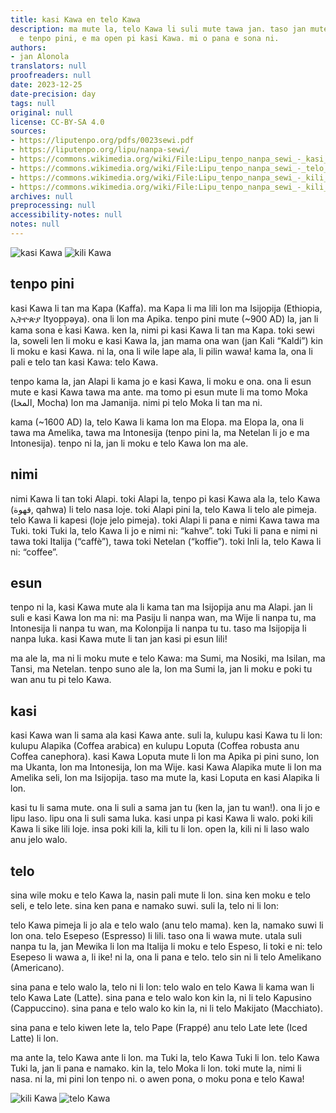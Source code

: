 ```yaml
---
title: kasi Kawa en telo Kawa
description: ma mute la, telo Kawa li suli mute tawa jan. taso jan mute ala li sona
  e tenpo pini, e ma open pi kasi Kawa. mi o pana e sona ni.
authors:
- jan Alonola
translators: null
proofreaders: null
date: 2023-12-25
date-precision: day
tags: null
original: null
license: CC-BY-SA 4.0
sources:
- https://liputenpo.org/pdfs/0023sewi.pdf
- https://liputenpo.org/lipu/nanpa-sewi/
- https://commons.wikimedia.org/wiki/File:Lipu_tenpo_nanpa_sewi_-_kasi_Kawa.png
- https://commons.wikimedia.org/wiki/File:Lipu_tenpo_nanpa_sewi_-_telo_Kawa.png
- https://commons.wikimedia.org/wiki/File:Lipu_tenpo_nanpa_sewi_-_kili_Kawa_01.png
- https://commons.wikimedia.org/wiki/File:Lipu_tenpo_nanpa_sewi_-_kili_Kawa_02.png
archives: null
preprocessing: null
accessibility-notes: null
notes: null
---
```


![kasi Kawa](https://upload.wikimedia.org/wikipedia/commons/5/51/Lipu_tenpo_nanpa_sewi_-_kasi_Kawa.png)
![kili Kawa](https://upload.wikimedia.org/wikipedia/commons/b/bd/Lipu_tenpo_nanpa_sewi_-_kili_Kawa_01.png)

## tenpo pini

kasi Kawa li tan ma Kapa (Kaffa). ma Kapa li ma lili lon ma Isijopija (Ethiopia, ኢትዮጵያ Ityop̣p̣əya). ona li lon ma Apika. tenpo pini mute (~900 AD) la, jan li kama sona e kasi Kawa. ken la, nimi pi kasi Kawa li tan ma Kapa. toki sewi la, soweli len li moku e kasi Kawa la, jan mama ona wan (jan Kali “Kaldi”) kin li moku e kasi Kawa. ni la, ona li wile lape ala, li pilin wawa! kama la, ona li pali e telo tan kasi Kawa: telo Kawa.

tenpo kama la, jan Alapi li kama jo e kasi Kawa, li moku e ona. ona li esun mute e kasi Kawa tawa ma ante. ma tomo pi esun mute li ma tomo Moka (اﻟﻤﺨﺎ, Mocha) lon ma Jamanija. nimi pi telo Moka li tan ma ni.

kama (~1600 AD) la, telo Kawa li kama lon ma Elopa. ma Elopa la, ona li tawa ma Amelika, tawa ma Intonesija (tenpo pini la, ma Netelan li jo e ma Intonesija). tenpo ni la, jan li moku e telo Kawa lon ma ale.

## nimi

nimi Kawa li tan toki Alapi. toki Alapi la, tenpo pi kasi Kawa ala la, telo Kawa (ﻗﻬﻮة, qahwa) li telo nasa loje. toki Alapi pini la, telo Kawa li telo ale pimeja. telo Kawa li kapesi (loje jelo pimeja). toki Alapi li pana e nimi Kawa tawa ma Tuki. toki Tuki la, telo Kawa li jo e nimi ni: “kahve”. toki Tuki li pana e nimi ni tawa toki Italija (“caffè”), tawa toki Netelan (“koffie”). toki Inli la, telo Kawa li ni: “coffee”.

## esun

tenpo ni la, kasi Kawa mute ala li kama tan ma Isijopija anu ma Alapi. jan li suli e kasi Kawa lon ma ni: ma Pasiju li nanpa wan, ma Wije li nanpa tu, ma Intonesija li nanpa tu wan, ma Kolonpija li nanpa tu tu. taso ma Isijopija li nanpa luka. kasi Kawa mute li tan jan kasi pi esun lili!

ma ale la, ma ni li moku mute e telo Kawa: ma Sumi, ma Nosiki, ma Isilan, ma Tansi, ma Netelan. tenpo suno ale la, lon ma Sumi la, jan li moku e poki tu wan anu tu pi telo Kawa.

## kasi

kasi Kawa wan li sama ala kasi Kawa ante. suli la, kulupu kasi Kawa tu li lon: kulupu Alapika (Coffea arabica) en kulupu Loputa (Coffea robusta anu Coffea canephora). kasi Kawa Loputa mute li lon ma Apika pi pini suno, lon ma Ukanta, lon ma Intonesija, lon ma Wije. kasi Kawa Alapika mute li lon ma Amelika seli, lon ma Isijopija. taso ma mute la, kasi Loputa en kasi Alapika li lon.

kasi tu li sama mute. ona li suli a sama jan tu (ken la, jan tu wan!). ona li jo e lipu laso. lipu ona li suli sama luka. kasi unpa pi kasi Kawa li walo. poki kili Kawa li sike lili loje. insa poki kili la, kili tu li lon. open la, kili ni li laso walo anu jelo walo.

## telo

sina wile moku e telo Kawa la, nasin pali mute li lon. sina ken moku e telo seli, e telo lete. sina ken pana e namako suwi. suli la, telo ni li lon:

telo Kawa pimeja li jo ala e telo walo (anu telo mama). ken la, namako suwi li lon ona. telo Esepeso (Espresso) li lili. taso ona li wawa mute. utala suli nanpa tu la, jan Mewika li lon ma Italija li moku e telo Espeso, li toki e ni: telo Esepeso li wawa a, li ike! ni la, ona li pana e telo. telo sin ni li telo Amelikano (Americano).

sina pana e telo walo la, telo ni li lon: telo walo en telo Kawa li kama wan li telo Kawa Late (Latte). sina pana e telo walo kon kin la, ni li telo Kapusino (Cappuccino). sina pana e telo walo ko kin la, ni li telo Makijato (Macchiato).

sina pana e telo kiwen lete la, telo Pape (Frappé) anu telo Late lete (Iced Latte) li lon.

ma ante la, telo Kawa ante li lon. ma Tuki la, telo Kawa Tuki li lon. telo Kawa Tuki la, jan li pana e namako. kin la, telo Moka li lon. toki mute la, nimi li nasa. ni la, mi pini lon tenpo ni. o awen pona, o moku pona e telo Kawa!

![kili Kawa](https://upload.wikimedia.org/wikipedia/commons/7/74/Lipu_tenpo_nanpa_sewi_-_kili_Kawa_02.png)
![telo Kawa](https://upload.wikimedia.org/wikipedia/commons/0/09/Lipu_tenpo_nanpa_sewi_-_telo_Kawa.png)